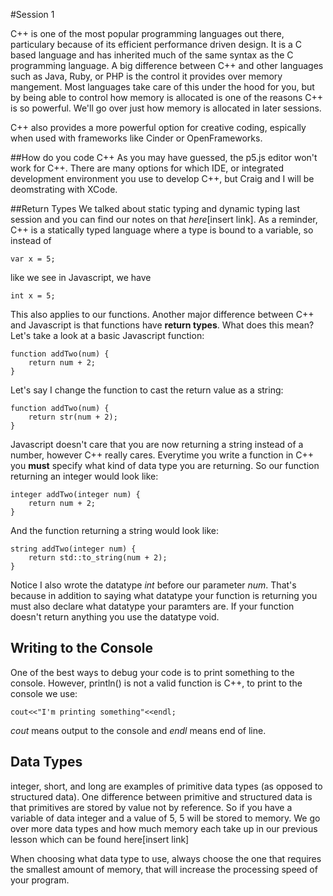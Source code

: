 #Session 1

C++ is one of the most popular programming languages out there, particulary because of its efficient performance driven design. It is a C based language and has inherited much of the same syntax as the C programming language. A big difference between C++ and other languages such as Java, Ruby, or PHP is the control it provides over memory mangement. Most languages take care of this under the hood for you, but by being able to control how memory is allocated is one of the reasons C++ is so powerful. We'll go over just how memory is allocated in later sessions.

C++ also provides a more powerful option for creative coding, espically when used with frameworks like Cinder or OpenFrameworks.

##How do you code C++
As you may have guessed, the p5.js editor won't work for C++. There are many options for which IDE, or integrated development environment you use to develop C++, but Craig and I will be deomstrating with XCode.

##Return Types
We talked about static typing and dynamic typing last session and you can find our notes on that *here*[insert link]. As a reminder, C++ is a statically typed language where a type is bound to a variable, so instead of 

`var x = 5;`

like we see in Javascript, we have

`int x = 5;`

This also applies to our functions. Another major difference between C++ and Javascript is that functions have **return types**. What does this mean? Let's take a look at a basic Javascript function:

```
function addTwo(num) {
	return num + 2;
}
```

Let's say I change the function to cast the return value as a string:

```
function addTwo(num) {
	return str(num + 2);
}
```

Javascript doesn't care that you are now returning a string instead of a number, however C++ really cares. Everytime you write a function in C++ you **must** specify what kind of data type you are returning. So our function returning an integer would look like:

```
integer addTwo(integer num) {
	return num + 2;
}
```

And the function returning a string would look like:

```
string addTwo(integer num) {
	return std::to_string(num + 2);
}
```

Notice I also wrote the datatype *int* before our parameter *num*. That's because in addition to saying what datatype your function is returning you must also declare what datatype your paramters are. If your function doesn't return anything you use the datatype void.

## Writing to the Console
One of the best ways to debug your code is to print something to the console. However, println() is not a valid function is C++, to print to the console we use:

```
cout<<"I'm printing something"<<endl;
```

*cout* means output to the console and *endl* means end of line.

## Data Types
integer, short, and long are examples of primitive data types (as opposed to structured data). One difference between primitive and structured data is that primitives are stored by value not by reference. So if you have a variable of data integer and a value of 5, 5 will be stored to memory. We go over more data types and how much memory each take up in our previous lesson which can be found here[insert link]

When choosing what data type to use, always choose the one that requires the smallest amount of memory, that will increase the processing speed of your program.